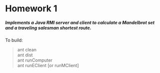 # Homework 1  
##### Implements a Java RMI server and client to calculate a Mandelbrot set and a traveling salesman shortest route.  
  
To build:  
  
> ant clean  
> ant dist  
> ant runComputer  
> ant runEClient [or runMClient]


